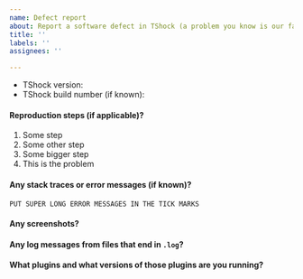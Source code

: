 ```yaml
---
name: Defect report
about: Report a software defect in TShock (a problem you know is our fault)
title: ''
labels: ''
assignees: ''

---
```


<!-- Please provide the information requested below -->

* TShock version:
* TShock build number (if known):

#### Reproduction steps (if applicable)?

1. Some step
2. Some other step
3. Some bigger step
4. This is the problem

#### Any stack traces or error messages (if known)?

```
PUT SUPER LONG ERROR MESSAGES IN THE TICK MARKS
```

#### Any screenshots?

#### Any log messages from files that end in `.log`?

#### What plugins and what versions of those plugins are you running?
